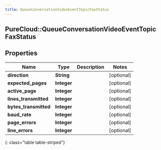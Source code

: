 ```yaml
---
title: QueueConversationVideoEventTopicFaxStatus
---
```

## PureCloud::QueueConversationVideoEventTopicFaxStatus

## Properties

|Name | Type | Description | Notes|
|------------ | ------------- | ------------- | -------------|
| **direction** | **String** |  | [optional] |
| **expected_pages** | **Integer** |  | [optional] |
| **active_page** | **Integer** |  | [optional] |
| **lines_transmitted** | **Integer** |  | [optional] |
| **bytes_transmitted** | **Integer** |  | [optional] |
| **baud_rate** | **Integer** |  | [optional] |
| **page_errors** | **Integer** |  | [optional] |
| **line_errors** | **Integer** |  | [optional] |
{: class="table table-striped"}


